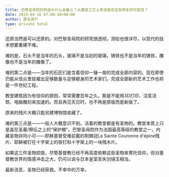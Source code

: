 ```yaml
---
title: 巴黎圣母院的构造为什么会着火？从建造工艺上来说是否还有修复的可能性？
date: 2019-04-16 07:08:18+00:00
author: 匿名用户
type: private total
---
```

还原当然是可以还原的。对巴黎圣母院的研究很透彻，测绘也很详尽，以现代的技术想要重建不难。

难的是，石头不是当年的石头，玻璃不是当初的玻璃，铸铁也不是当年的铸铁，雕像也不是当年的雕像了。

难的第二点是——当年的石匠们是含着信仰一锤一凿的完成全部内容的。现在即使仍能从信众里拔擢出足够数量与足够献身的艺术家们，完成全部新的艺术工作也将是一件世纪工程。

教堂建筑因为有信仰的原因，常常需要百年之久。那是不能用3D打印、注浆浇筑、电脑雕刻来加速的。而且再见天日时，也不再是原版而是新版了。

原来的残片大概只能另建博物馆收藏了。

难的第三点是——一般人大概意识不到。活着的教堂都是有圣物的。教堂本质上只是盖在圣墓/祭坛之上的“保护棚”。巴黎圣母院作为法国最高等级的教堂之一，内藏圣物非同小可——耶稣基督受难前戴的荆棘冠La Sainte Couronne d'épine残片、耶稣被钉在十字架上的铁钉和十字架上的一块残木片。

如果这三件圣物损毁，尽管基督教已经不再高度依赖这些圣物来寄托信仰，但对基督教世界的情感冲击之大，仍可以说与日本皇室丢失剑镜玉相当。

最新消息，圣物已经获救。不幸中的万幸。



